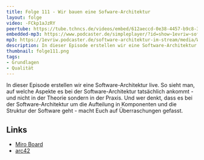 ```yaml
---
title: Folge 111 - Wir bauen eine Sofware-Architektur
layout: folge
video: -FCkp1aJzRY
peertube: https://tube.tchncs.de/videos/embed/612aeccd-0e38-4457-b9c8-3db1d1c2563c
embedded-mp3: https://www.podcaster.de/simpleplayer/?id=show~1evriw~software-architektur-im-stream~pod-26a6b7bb3be852427d48eba367&v=1646073315
mp3: https://1evriw.podcaster.de/software-architektur-im-stream/media/WirBauenEineSoftwareArchitektur-xcf.mp3
description: In dieser Episode erstellen wir eine Software-Architektur - live!
thumbnail: folge111.png
tags:
- Grundlagen
- Qualität
---
```


In dieser Episode erstellen wir eine Software-Architektur live. So
sieht man, auf welche Aspekte es bei der Software-Architektur
tatsächlich ankommt - und nicht in der Theorie sondern in der
Praxis. Und wer denkt, dass es bei der Software-Architektur um die
Aufteilung in Komponenten und die Struktur der Software geht - macht
Euch auf Überraschungen gefasst.

## Links

* [Miro Board](/sketchnotes/folge111-miro-board.pdf)
* [arc42](https://docs.arc42.org/home/)
